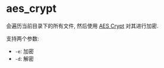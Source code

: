 # aes_crypt

会遍历当前目录下的所有文件, 然后使用 [AES Crypt](https://www.aescrypt.com/) 对其进行加密.

支持两个参数:

- `-e`: 加密
- `-d`: 解密
